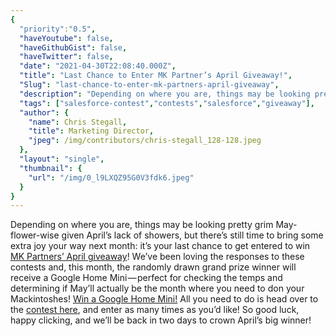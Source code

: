 ```yaml
---
{
  "priority":"0.5",
  "haveYoutube": false,
  "haveGithubGist": false,
  "haveTwitter": false,
  "date": "2021-04-30T22:08:40.000Z",
  "title": "Last Chance to Enter MK Partner’s April Giveaway!",
  "Slug": "last-chance-to-enter-mk-partners-april-giveaway",
  "description": "Depending on where you are, things may be looking pretty grim May-flower-wise given April’s lack of showers, but there’s still time to bring some extra joy your way next month: it’s your last chance to get entered to win April giveaway!",
  "tags": ["salesforce-contest","contests","salesforce","giveaway"],
  "author": {
    "name": Chris Stegall,
    "title": Marketing Director,
    "jpeg": /img/contributors/chris-stegall_128-128.jpeg
  },
  "layout": "single",
  "thumbnail": {
    "url": "/img/0_l9LXQZ95G0V3fdk6.jpeg"
  }
}
---
```

Depending on where you are, things may be looking pretty grim May-flower-wise given April’s lack of showers, but there’s still time to bring some extra joy your way next month: it’s your last chance to get entered to win [MK Partners’ April giveaway](https://gleam.io/kh98I/mk-partners-april-giveaway)!
We’ve been loving the responses to these contests and, this month, the randomly drawn grand prize winner will receive a Google Home Mini — perfect for checking the temps and determining if May’ll actually be the month where you need to don your Mackintoshes!
[Win a Google Home Mini!](https://gleam.io/kh98I/mk-partners-april-giveaway)
All you need to do is head over to the [contest here](https://gleam.io/kh98I/mk-partners-april-giveaway), and enter as many times as you’d like!
So good luck, happy clicking, and we’ll be back in two days to crown April’s big winner!
